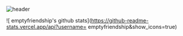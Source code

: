 ![header](https://capsule-render.vercel.app/api?height=300&text=Welcome)


















![
emptyfriendship's github stats](https://github-readme-stats.vercel.app/api?username=
emptyfriendship&show_icons=true)
